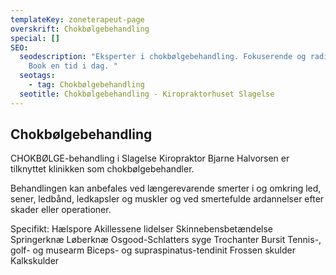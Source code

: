 ```yaml
---
templateKey: zoneterapeut-page
overskrift: Chokbølgebehandling
special: []
SEO:
  seodescription: "Eksperter i chokbølgebehandling. Fokuserende og radierende.
    Book en tid i dag. "
  seotags:
    - tag: Chokbølgebehandling
  seotitle: Chokbølgebehandling - Kiropraktorhuset Slagelse
---
```

## Chokbølgebehandling

CHOKBØLGE-behandling i Slagelse Kiropraktor Bjarne Halvorsen er tilknyttet klinikken som chokbølgebehandler.

Behandlingen kan anbefales ved længerevarende smerter i og omkring led, sener, ledbånd, ledkapsler og muskler og ved smertefulde ardannelser efter skader eller operationer.

Specifikt: Hælspore
Akillessene lidelser
Skinnebensbetændelse
Springerknæ
Løberknæ
Osgood-Schlatters syge
Trochanter Bursit
Tennis-, golf- og musearm
Biceps- og supraspinatus-tendinit
Frossen skulder
Kalkskulder